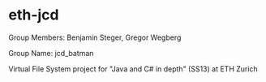 eth-jcd
=======
Group Members: Benjamin Steger, Gregor Wegberg

Group Name: jcd_batman

Virtual File System project for "Java and C# in depth" (SS13) at ETH Zurich
